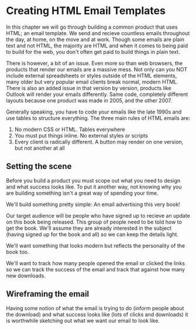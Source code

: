 # Creating HTML Email Templates

In this chapter we will go through building a common product that uses HTML; an email template. We send and recieve countless emails throughout the day, at home, on the move and at work. Though some emails are plain text and not HTML, the majority are HTML and when it comes to being paid to build for the web, you don't often get paid to build things in plain text.

There is however, a bit of an issue. Even more so than web browsers, the products that render our emails are a massive mess. Not only can you NOT include external spreadsheets or styles outside of the HTML elements, many older but very popular email clients break normal, modern HTML. There is also an added issue in that version by version, products like Outlook will render your emails differently. Same code, completely different layouts because one product was made in 2005, and the other 2007.

Generally speaking, you have to code your emails like the late 1990s and use tables to structure everything. The three main rules of HTML emails are:
1. No modern CSS or HTML. Tables everywhere
2. You must put things inline. No external styles or scripts
3. Every client is radically different. A button may render on one version, but not another at all

## Setting the scene

Before you build a product you must scope out what you need to design and what success looks like. To put it another way, not knowing why you are building something isn't a great way of spending your time.

We'll build something pretty simple: An email advertising this very book!

Our target audience will be people who have signed up to recieve an update on this book being released. This group of people need to be told how to get the book. We'll assume they are already interested in the subject (having signed up for the book and all) so we can keep the details light.

We'll want something that looks modern but reflects the personality of the book too.

We'll want to track how many people opened the email or clicked the links so we can track the success of the email and track that against how many new downloads.

## Wireframing the email

Having some notion of what the email is trying to do (inform people about the download) and what success looks like (lots of clicks and downloads) it is worthwhile sketching out what we want our email to look like.